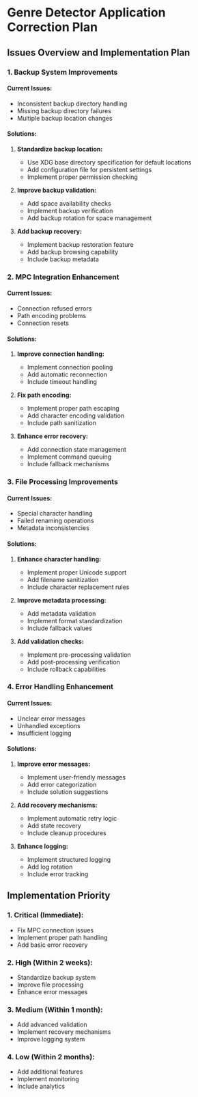 # Genre Detector Application Correction Plan

## Issues Overview and Implementation Plan

### 1. Backup System Improvements

#### Current Issues:
- Inconsistent backup directory handling
- Missing backup directory failures
- Multiple backup location changes

#### Solutions:
1. **Standardize backup location:**
   - Use XDG base directory specification for default locations
   - Add configuration file for persistent settings
   - Implement proper permission checking

2. **Improve backup validation:**
   - Add space availability checks
   - Implement backup verification
   - Add backup rotation for space management

3. **Add backup recovery:**
   - Implement backup restoration feature
   - Add backup browsing capability
   - Include backup metadata

### 2. MPC Integration Enhancement

#### Current Issues:
- Connection refused errors
- Path encoding problems
- Connection resets

#### Solutions:
1. **Improve connection handling:**
   - Implement connection pooling
   - Add automatic reconnection
   - Include timeout handling

2. **Fix path encoding:**
   - Implement proper path escaping
   - Add character encoding validation
   - Include path sanitization

3. **Enhance error recovery:**
   - Add connection state management
   - Implement command queuing
   - Include fallback mechanisms

### 3. File Processing Improvements

#### Current Issues:
- Special character handling
- Failed renaming operations
- Metadata inconsistencies

#### Solutions:
1. **Enhance character handling:**
   - Implement proper Unicode support
   - Add filename sanitization
   - Include character replacement rules

2. **Improve metadata processing:**
   - Add metadata validation
   - Implement format standardization
   - Include fallback values

3. **Add validation checks:**
   - Implement pre-processing validation
   - Add post-processing verification
   - Include rollback capabilities

### 4. Error Handling Enhancement

#### Current Issues:
- Unclear error messages
- Unhandled exceptions
- Insufficient logging

#### Solutions:
1. **Improve error messages:**
   - Implement user-friendly messages
   - Add error categorization
   - Include solution suggestions

2. **Add recovery mechanisms:**
   - Implement automatic retry logic
   - Add state recovery
   - Include cleanup procedures

3. **Enhance logging:**
   - Implement structured logging
   - Add log rotation
   - Include error tracking

## Implementation Priority

### 1. Critical (Immediate):
- Fix MPC connection issues
- Implement proper path handling
- Add basic error recovery

### 2. High (Within 2 weeks):
- Standardize backup system
- Improve file processing
- Enhance error messages

### 3. Medium (Within 1 month):
- Add advanced validation
- Implement recovery mechanisms
- Improve logging system

### 4. Low (Within 2 months):
- Add additional features
- Implement monitoring
- Include analytics